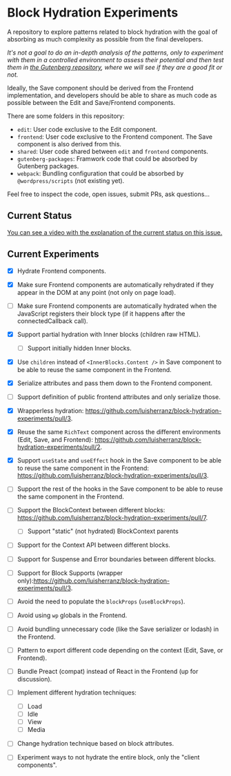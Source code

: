 # Block Hydration Experiments

A repository to explore patterns related to block hydration with the goal of absorbing as much complexity as possible from the final developers.

_It's not a goal to do an in-depth analysis of the patterns, only to experiment with them in a controlled environment to assess their potential and then test them in [the Gutenberg repository](https://github.com/WordPress/gutenberg), where we will see if they are a good fit or not._

Ideally, the Save component should be derived from the Frontend implementation, and developers should be able to share as much code as possible between the Edit and Save/Frontend components.

There are some folders in this repository:

- `edit`: User code exclusive to the Edit component.
- `frontend`: User code exclusive to the Frontend component. The Save component is also derived from this.
- `shared`: User code shared between `edit` and `frontend` components.
- `gutenberg-packages`: Framwork code that could be absorbed by Gutenberg packages.
- `webpack`: Bundling configuration that could be absorbed by `@wordpress/scripts` (not existing yet).

Feel free to inspect the code, open issues, submit PRs, ask questions...

## Current Status

[You can see a video with the explanation of the current status on this issue.](https://github.com/luisherranz/block-hydration-experiments/issues/6)

## Current Experiments

- [x] Hydrate Frontend components.
- [x] Make sure Frontend components are automatically rehydrated if they appear in the DOM at any point (not only on page load).
- [ ] Make sure Frontend components are automatically hydrated when the JavaScript registers their block type (if it happens after the connectedCallback call).
- [x] Support partial hydration with Inner blocks (children raw HTML).
  - [ ] Support initially hidden Inner blocks.
- [x] Use `children` instead of `<InnerBlocks.Content />` in Save component to be able to reuse the same component in the Frontend.
- [x] Serialize attributes and pass them down to the Frontend component.
- [ ] Support definition of public frontend attributes and only serialize those.
- [x] Wrapperless hydration: https://github.com/luisherranz/block-hydration-experiments/pull/3.
- [x] Reuse the same `RichText` component across the different environments (Edit, Save, and Frontend): https://github.com/luisherranz/block-hydration-experiments/pull/2.
- [x] Support `useState` and `useEffect` hook in the Save component to be able to reuse the same component in the Frontend: https://github.com/luisherranz/block-hydration-experiments/pull/3.
- [ ] Support the rest of the hooks in the Save component to be able to reuse the same component in the Frontend.
- [ ] Support the BlockContext between different blocks: https://github.com/luisherranz/block-hydration-experiments/pull/7.
  - [ ] Support "static" (not hydrated) BlockContext parents
- [ ] Support for the Context API between different blocks.
- [ ] Support for Suspense and Error boundaries between different blocks.
- [ ] Support for Block Supports (wrapper only):https://github.com/luisherranz/block-hydration-experiments/pull/3.
- [ ] Avoid the need to populate the `blockProps` (`useBlockProps`).
- [ ] Avoid using `wp` globals in the Frontend.
- [ ] Avoid bundling unnecessary code (like the Save serializer or lodash) in the Frontend.
- [ ] Pattern to export different code depending on the context (Edit, Save, or Frontend).
- [ ] Bundle Preact (compat) instead of React in the Frontend (up for discussion).
- [ ] Implement different hydration techniques:
  - [ ] Load
  - [ ] Idle
  - [ ] View
  - [ ] Media
- [ ] Change hydration technique based on block attributes.
- [ ] Experiment ways to not hydrate the entire block, only the "client components".

